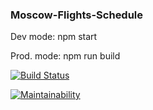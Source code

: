 ### Moscow-Flights-Schedule

Dev mode: npm start

Prod. mode: npm run build

[![Build Status](https://travis-ci.org/Frank-Kawp/Moscow-Flights-Schedule.svg?branch=master)](https://travis-ci.org/Frank-Kawp/Moscow-Flights-Schedule)

[![Maintainability](https://api.codeclimate.com/v1/badges/ec737238dffaf0494f56/maintainability)](https://codeclimate.com/github/Frank-Kawp/Moscow-Flights-Schedule/maintainability)
